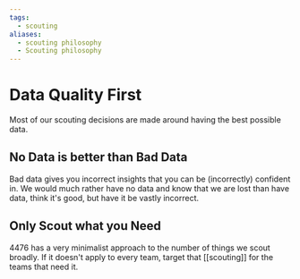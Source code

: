 ```yaml
---
tags:
  - scouting
aliases:
  - scouting philosophy
  - Scouting philosophy
---
```

# Data Quality First

Most of our scouting decisions are made around having the best possible data.

## No Data is better than Bad Data

Bad data gives you incorrect insights that you can be (incorrectly) confident in. We would much rather have no data and know that we are lost than have data, think it's good, but have it be vastly incorrect.

## Only Scout what you Need

4476 has a very minimalist approach to the number of things we scout broadly. If it doesn't apply to every team, target that [[scouting]] for the teams that need it.